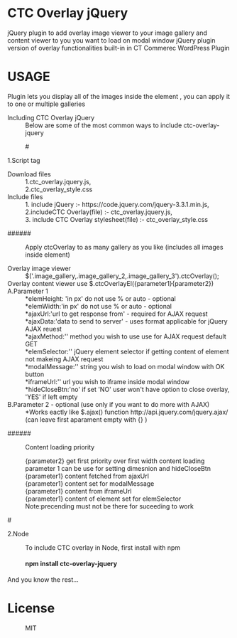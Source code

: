 # CTC Overlay jQuery



jQuery plugin to add overlay image viewer to your image gallery and content viewer to you you want to load on modal window jQuery plugin version of overlay functionalities built-in in CT Commerec WordPress Plugin  

# USAGE
Plugin  lets you display all of the images inside the element , you can apply it to one or multiple galleries
<dl>
<dt> Including CTC Overlay jQuery


 </dt> 
<dd>Below are some of the most common ways to include ctc-overlay-jquery<dd> 

#<dt>1.Script tag</dt>


<dt> Download files </dt>
<dd>1.ctc_overlay.jquery.js,</dd>
<dd>2.ctc_overlay_style.css</dd>

  
<dt>Include files</dt>
 <dd>1. include jQuery :- https://code.jquery.com/jquery-3.3.1.min.js,</dd>
 <dd>2.includeCTC Overlay(file) :- ctc_overlay.jquery.js,</dd>
 <dd>3. include CTC Overlay stylesheet(file) :-  ctc_overlay_style.css</dd>



######<dd>Apply ctcOverlay to as many gallery as you like (includes all images inside element)</dd>
<dt>Overlay image viewer</dt>
 <dd> $('.image_gallery,.image_gallery_2,.image_gallery_3').ctcOverlay();</dd>
	
  
 <dt>Overlay content viewer use $.ctcOverlayEl({parameter1}{parameter2})</dt>
 <dt>A.Parameter 1</dt>
 <dd>*elemHeight: 'in px' do not use % or auto - optional </dd>
 <dd>*elemWidth:'in px' do not use % or auto - optional</dd>
 <dd>*ajaxUrl:'url to get response from' - required for AJAX request</dd>
 <dd>*ajaxData:'data to send to server' - uses format applicable for jQuery AJAX reuest</dd>
 <dd>*ajaxMethod:'' method you wish to use use for AJAX request default GET</dd>
 <dd>*elemSelector:'' jQuery element selector if getting content of element not makeing AJAX request</dd>
 <dd>*modalMessage:'' string you wish to load on modal window with OK button</dd>
 <dd>*iframeUrl:'' url you wish to iframe inside modal window</dd>
<dd>*hideCloseBtn:'no' if set 'NO' user won't have option to close overlay, 'YES' if left empty </dd>

 <dt>B.Parameter 2 - optional (use only if you want to do more with AJAX)</dt>
  <dd>*Works eactly like $.ajax() function http://api.jquery.com/jquery.ajax/ (can leave first aparament empty with {} ) </dd>

######<dd>Content loading  priority</dd>
<dd>{parameter2} get first priority over first width content loading parameter 1 can be use for setting dimesnion and hideCloseBtn</dd>
<dd>{parameter1} content fetched from ajaxUrl </dd>
<dd>{parameter1} content set for modalMessage </dd>
<dd>{parameter1} content from  iframeUrl </dd>
<dd>{parameter1} content of element set for  elemSelector </dd>
<dd>Note:precending must not be there for suceeding to work </dd>
</dl>
<dl>

#<dt>2.Node</dt>
<dd>To include CTC overlay in Node, first install with npm</dd>

#### <dd> npm install ctc-overlay-jquery</dd>

<dt>And you know the rest...</dt>

# License 
<dd>MIT</dd>

</dl>

